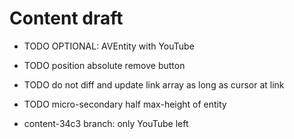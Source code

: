 # Content draft

* TODO OPTIONAL: AVEntity with YouTube
* TODO position absolute remove button
* TODO do not diff and update link array as long as cursor at link
* TODO micro-secondary half max-height of entity

* content-34c3 branch: only YouTube left
